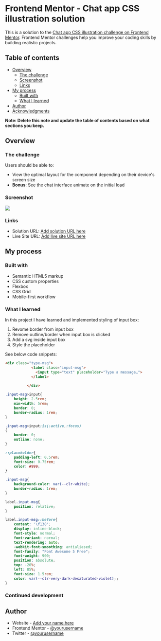 # Frontend Mentor - Chat app CSS illustration solution

This is a solution to the [Chat app CSS illustration challenge on Frontend Mentor](https://www.frontendmentor.io/challenges/chat-app-css-illustration-O5auMkFqY). Frontend Mentor challenges help you improve your coding skills by building realistic projects. 

## Table of contents

- [Overview](#overview)
  - [The challenge](#the-challenge)
  - [Screenshot](#screenshot)
  - [Links](#links)
- [My process](#my-process)
  - [Built with](#built-with)
  - [What I learned](#what-i-learned)
- [Author](#author)
- [Acknowledgments](#acknowledgments)

**Note: Delete this note and update the table of contents based on what sections you keep.**

## Overview

### The challenge

Users should be able to:

- View the optimal layout for the component depending on their device's screen size
- **Bonus**: See the chat interface animate on the initial load

### Screenshot

![](./screenshot.jpg)


### Links

- Solution URL: [Add solution URL here](https://your-solution-url.com)
- Live Site URL: [Add live site URL here](https://your-live-site-url.com)

## My process

### Built with

- Semantic HTML5 markup
- CSS custom properties
- Flexbox
- CSS Grid
- Mobile-first workflow

### What I learned

In this project I have learned and implemented styling of input box:

1. Revome border from input box
2. Remove outline/border when input box is clicked
3. Add a svg inside input box
4. Style the placeholder

See below code snippets:

```html
<div class="type-msg">
            <label class="input-msg">
              <input type="text" placeholder="Type a message…">
            </label>
            
          </div>
```
```css
.input-msg>input{
    height: 2.5rem;
    min-width: 5rem;
    border: 0;
    border-radius: 1rem;
}

.input-msg>input:is(:active,:focus)
{
    border: 0;
    outline: none;
}

::placeholder{
    padding-left: 0.5rem;
    font-size: 0.75rem;
    color: #999;
}

.input-msg{
    background-color: var(--clr-white);
    border-radius: 1rem;
}

label.input-msg{
    position: relative;
}

label.input-msg::before{
    content: '\f138';
    display: inline-block;
    font-style: normal;
    font-variant: normal;
    text-rendering: auto;
    -webkit-font-smoothing: antialiased;
    font-family: "Font Awesome 5 Free"; 
    font-weight: 900; 
    position: absolute;
    top: -20%;
    left: 85%;
    font-size: 1.5rem;
    color: var(--clr-very-dark-desaturated-violet);;
}

```


### Continued development

## Author

- Website - [Add your name here](https://www.your-site.com)
- Frontend Mentor - [@yourusername](https://www.frontendmentor.io/profile/yourusername)
- Twitter - [@yourusername](https://www.twitter.com/yourusername)


